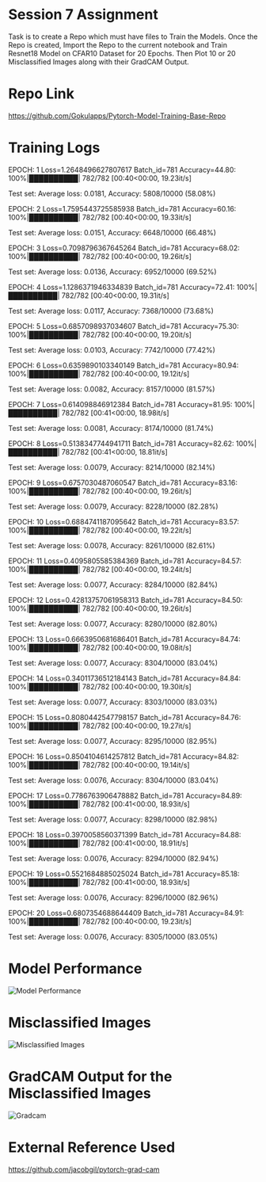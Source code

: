 # Session 7 Assignment 
Task is to create a Repo which must have files to Train the Models. Once the Repo is created, Import the Repo to the current notebook and Train Resnet18 
Model on CFAR10 Dataset for 20 Epochs. Then Plot 10 or 20 Misclassified Images along with their GradCAM Output.  

# Repo Link 
https://github.com/Gokulapps/Pytorch-Model-Training-Base-Repo

# Training Logs 

EPOCH: 1
Loss=1.2648496627807617 Batch_id=781 Accuracy=44.80: 100%|██████████| 782/782 [00:40<00:00, 19.23it/s]

Test set: Average loss: 0.0181, Accuracy: 5808/10000 (58.08%)

EPOCH: 2
Loss=1.7595443725585938 Batch_id=781 Accuracy=60.16: 100%|██████████| 782/782 [00:40<00:00, 19.33it/s]

Test set: Average loss: 0.0151, Accuracy: 6648/10000 (66.48%)

EPOCH: 3
Loss=0.7098796367645264 Batch_id=781 Accuracy=68.02: 100%|██████████| 782/782 [00:40<00:00, 19.26it/s]

Test set: Average loss: 0.0136, Accuracy: 6952/10000 (69.52%)

EPOCH: 4
Loss=1.1286371946334839 Batch_id=781 Accuracy=72.41: 100%|██████████| 782/782 [00:40<00:00, 19.31it/s] 

Test set: Average loss: 0.0117, Accuracy: 7368/10000 (73.68%)

EPOCH: 5
Loss=0.6857098937034607 Batch_id=781 Accuracy=75.30: 100%|██████████| 782/782 [00:40<00:00, 19.20it/s] 

Test set: Average loss: 0.0103, Accuracy: 7742/10000 (77.42%)

EPOCH: 6
Loss=0.6359890103340149 Batch_id=781 Accuracy=80.94: 100%|██████████| 782/782 [00:40<00:00, 19.12it/s] 

Test set: Average loss: 0.0082, Accuracy: 8157/10000 (81.57%)

EPOCH: 7
Loss=0.614098846912384 Batch_id=781 Accuracy=81.95: 100%|██████████| 782/782 [00:41<00:00, 18.98it/s]  

Test set: Average loss: 0.0081, Accuracy: 8174/10000 (81.74%)

EPOCH: 8
Loss=0.5138347744941711 Batch_id=781 Accuracy=82.62: 100%|██████████| 782/782 [00:41<00:00, 18.81it/s] 

Test set: Average loss: 0.0079, Accuracy: 8214/10000 (82.14%)

EPOCH: 9
Loss=0.6757030487060547 Batch_id=781 Accuracy=83.16: 100%|██████████| 782/782 [00:40<00:00, 19.26it/s] 

Test set: Average loss: 0.0079, Accuracy: 8228/10000 (82.28%)

EPOCH: 10
Loss=0.6884741187095642 Batch_id=781 Accuracy=83.57: 100%|██████████| 782/782 [00:40<00:00, 19.22it/s] 

Test set: Average loss: 0.0078, Accuracy: 8261/10000 (82.61%)

EPOCH: 11
Loss=0.4095805585384369 Batch_id=781 Accuracy=84.57: 100%|██████████| 782/782 [00:40<00:00, 19.24it/s] 

Test set: Average loss: 0.0077, Accuracy: 8284/10000 (82.84%)

EPOCH: 12
Loss=0.42813757061958313 Batch_id=781 Accuracy=84.50: 100%|██████████| 782/782 [00:40<00:00, 19.26it/s]

Test set: Average loss: 0.0077, Accuracy: 8280/10000 (82.80%)

EPOCH: 13
Loss=0.6663950681686401 Batch_id=781 Accuracy=84.74: 100%|██████████| 782/782 [00:40<00:00, 19.08it/s] 

Test set: Average loss: 0.0077, Accuracy: 8304/10000 (83.04%)

EPOCH: 14
Loss=0.34011736512184143 Batch_id=781 Accuracy=84.84: 100%|██████████| 782/782 [00:40<00:00, 19.30it/s]

Test set: Average loss: 0.0077, Accuracy: 8303/10000 (83.03%)

EPOCH: 15
Loss=0.8080442547798157 Batch_id=781 Accuracy=84.76: 100%|██████████| 782/782 [00:40<00:00, 19.27it/s] 

Test set: Average loss: 0.0077, Accuracy: 8295/10000 (82.95%)

EPOCH: 16
Loss=0.8504104614257812 Batch_id=781 Accuracy=84.82: 100%|██████████| 782/782 [00:40<00:00, 19.14it/s] 

Test set: Average loss: 0.0076, Accuracy: 8304/10000 (83.04%)

EPOCH: 17
Loss=0.7786763906478882 Batch_id=781 Accuracy=84.89: 100%|██████████| 782/782 [00:41<00:00, 18.93it/s] 

Test set: Average loss: 0.0077, Accuracy: 8298/10000 (82.98%)

EPOCH: 18
Loss=0.3970058560371399 Batch_id=781 Accuracy=84.88: 100%|██████████| 782/782 [00:41<00:00, 18.91it/s] 

Test set: Average loss: 0.0076, Accuracy: 8294/10000 (82.94%)

EPOCH: 19
Loss=0.5521684885025024 Batch_id=781 Accuracy=85.18: 100%|██████████| 782/782 [00:41<00:00, 18.93it/s] 

Test set: Average loss: 0.0076, Accuracy: 8296/10000 (82.96%)

EPOCH: 20
Loss=0.6807354688644409 Batch_id=781 Accuracy=84.91: 100%|██████████| 782/782 [00:40<00:00, 19.23it/s] 

Test set: Average loss: 0.0076, Accuracy: 8305/10000 (83.05%)

# Model Performance 
![Model Performance](https://user-images.githubusercontent.com/61132761/219288645-06a0835b-b980-4a4e-8c8d-f8c66a2aa3aa.jpg)

# Misclassified Images 
![Misclassified Images](https://user-images.githubusercontent.com/61132761/219288916-510e35c8-9339-4d85-b93d-28106288553b.jpg)

# GradCAM Output for the Misclassified Images
![Gradcam](https://user-images.githubusercontent.com/61132761/219289244-f958a44c-6bba-48dd-9abc-541142845ff6.jpg)

# External Reference Used
https://github.com/jacobgil/pytorch-grad-cam
